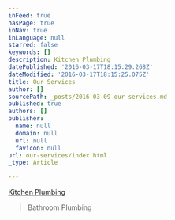 ```yaml
---
inFeed: true
hasPage: true
inNav: true
inLanguage: null
starred: false
keywords: []
description: Kitchen Plumbing
datePublished: '2016-03-17T18:15:29.268Z'
dateModified: '2016-03-17T18:15:25.075Z'
title: Our Services
author: []
sourcePath: _posts/2016-03-09-our-services.md
published: true
authors: []
publisher:
  name: null
  domain: null
  url: null
  favicon: null
url: our-services/index.html
_type: Article

---
```

[Kitchen Plumbing][0]

> Bathroom Plumbing



[0]: https://thegrid.ai/little-rock-plumbing/kitchen-plumbing/